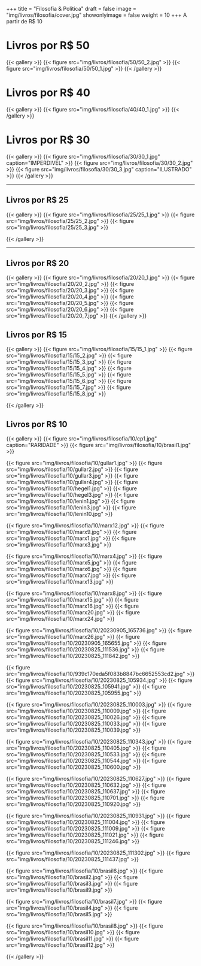 +++
title = "Filosofia & Politica"
draft = false
image = "img/livros/filosofia/cover.jpg"
showonlyimage = false
weight = 10
+++
A partir de <span class="price">R$ 10</span>
<!--more-->

# Livros por R$ 50

{{< gallery >}}
{{< figure src="img/livros/filosofia/50/50_2.jpg" >}}
{{< figure src="img/livros/filosofia/50/50_1.jpg" >}}
{{< /gallery >}}

# Livros por R$ 40

{{< gallery >}}
{{< figure src="img/livros/filosofia/40/40_1.jpg" >}}
{{< /gallery >}}

# Livros por R$ 30

{{< gallery >}}
{{< figure src="img/livros/filosofia/30/30_1.jpg" caption="IMPERDIVEL" >}}
{{< figure src="img/livros/filosofia/30/30_2.jpg" >}}
{{< figure src="img/livros/filosofia/30/30_3.jpg" caption="ILUSTRADO" >}}
{{< /gallery >}}

---

## Livros por R$ 25

{{< gallery >}}
{{< figure src="img/livros/filosofia/25/25_1.jpg" >}}
{{< figure src="img/livros/filosofia/25/25_2.jpg" >}}
{{< figure src="img/livros/filosofia/25/25_3.jpg" >}}

{{< /gallery >}}

---

## Livros por R$ 20

{{< gallery >}}
{{< figure src="img/livros/filosofia/20/20_1.jpg" >}}
{{< figure src="img/livros/filosofia/20/20_2.jpg" >}}
{{< figure src="img/livros/filosofia/20/20_3.jpg" >}}
{{< figure src="img/livros/filosofia/20/20_4.jpg" >}}
{{< figure src="img/livros/filosofia/20/20_5.jpg" >}}
{{< figure src="img/livros/filosofia/20/20_6.jpg" >}}
{{< figure src="img/livros/filosofia/20/20_7.jpg" >}}
{{< /gallery >}}


## Livros por R$ 15

{{< gallery >}}
{{< figure src="img/livros/filosofia/15/15_1.jpg" >}}
{{< figure src="img/livros/filosofia/15/15_2.jpg" >}}
{{< figure src="img/livros/filosofia/15/15_3.jpg" >}}
{{< figure src="img/livros/filosofia/15/15_4.jpg" >}}
{{< figure src="img/livros/filosofia/15/15_5.jpg" >}}
{{< figure src="img/livros/filosofia/15/15_6.jpg" >}}
{{< figure src="img/livros/filosofia/15/15_7.jpg" >}}
{{< figure src="img/livros/filosofia/15/15_8.jpg" >}}

{{< /gallery >}}

## Livros por R$ 10

{{< gallery >}}
{{< figure src="img/livros/filosofia/10/cp1.jpg" caption="RARIDADE" >}}
{{< figure src="img/livros/filosofia/10/brasil1.jpg" >}}

{{< figure src="img/livros/filosofia/10/gullar1.jpg" >}}
{{< figure src="img/livros/filosofia/10/gullar2.jpg" >}}
{{< figure src="img/livros/filosofia/10/gullar3.jpg" >}}
{{< figure src="img/livros/filosofia/10/gullar4.jpg" >}}
{{< figure src="img/livros/filosofia/10/hegel1.jpg" >}}
{{< figure src="img/livros/filosofia/10/hegel3.jpg" >}}
{{< figure src="img/livros/filosofia/10/lenin1.jpg" >}}
{{< figure src="img/livros/filosofia/10/lenin3.jpg" >}}
{{< figure src="img/livros/filosofia/10/lenin10.jpg" >}}

{{< figure src="img/livros/filosofia/10/marx12.jpg" >}}
{{< figure src="img/livros/filosofia/10/marx9.jpg" >}}
{{< figure src="img/livros/filosofia/10/marx1.jpg" >}}
{{< figure src="img/livros/filosofia/10/marx3.jpg" >}}

{{< figure src="img/livros/filosofia/10/marx4.jpg" >}}
{{< figure src="img/livros/filosofia/10/marx5.jpg" >}}
{{< figure src="img/livros/filosofia/10/marx6.jpg" >}}
{{< figure src="img/livros/filosofia/10/marx7.jpg" >}}
{{< figure src="img/livros/filosofia/10/marx13.jpg" >}}

{{< figure src="img/livros/filosofia/10/marx8.jpg" >}}
{{< figure src="img/livros/filosofia/10/marx15.jpg" >}}
{{< figure src="img/livros/filosofia/10/marx16.jpg" >}}
{{< figure src="img/livros/filosofia/10/marx20.jpg" >}}
{{< figure src="img/livros/filosofia/10/marx24.jpg" >}}

{{< figure src="img/livros/filosofia/10/20230905_165736.jpg" >}}
{{< figure src="img/livros/filosofia/10/marx26.jpg" >}}
{{< figure src="img/livros/filosofia/10/20230905_165655.jpg" >}}
{{< figure src="img/livros/filosofia/10/20230825_111536.jpg" >}}
{{< figure src="img/livros/filosofia/10/20230825_111842.jpg" >}}

{{< figure src="img/livros/filosofia/10/939c170eda5f083b8847bc6652553cd2.jpg" >}}
{{< figure src="img/livros/filosofia/10/20230825_105934.jpg" >}}
{{< figure src="img/livros/filosofia/10/20230825_105941.jpg" >}}
{{< figure src="img/livros/filosofia/10/20230825_105955.jpg" >}}

{{< figure src="img/livros/filosofia/10/20230825_110003.jpg" >}}
{{< figure src="img/livros/filosofia/10/20230825_110009.jpg" >}}
{{< figure src="img/livros/filosofia/10/20230825_110026.jpg" >}}
{{< figure src="img/livros/filosofia/10/20230825_110033.jpg" >}}
{{< figure src="img/livros/filosofia/10/20230825_110039.jpg" >}}

{{< figure src="img/livros/filosofia/10/20230825_110343.jpg" >}}
{{< figure src="img/livros/filosofia/10/20230825_110405.jpg" >}}
{{< figure src="img/livros/filosofia/10/20230825_110533.jpg" >}}
{{< figure src="img/livros/filosofia/10/20230825_110544.jpg" >}}
{{< figure src="img/livros/filosofia/10/20230825_110600.jpg" >}}

{{< figure src="img/livros/filosofia/10/20230825_110627.jpg" >}}
{{< figure src="img/livros/filosofia/10/20230825_110632.jpg" >}}
{{< figure src="img/livros/filosofia/10/20230825_110637.jpg" >}}
{{< figure src="img/livros/filosofia/10/20230825_110701.jpg" >}}
{{< figure src="img/livros/filosofia/10/20230825_110920.jpg" >}}

{{< figure src="img/livros/filosofia/10/20230825_110931.jpg" >}}
{{< figure src="img/livros/filosofia/10/20230825_111004.jpg" >}}
{{< figure src="img/livros/filosofia/10/20230825_111009.jpg" >}}
{{< figure src="img/livros/filosofia/10/20230825_111021.jpg" >}}
{{< figure src="img/livros/filosofia/10/20230825_111246.jpg" >}}

{{< figure src="img/livros/filosofia/10/20230825_111302.jpg" >}}
{{< figure src="img/livros/filosofia/10/20230825_111437.jpg" >}}










{{< figure src="img/livros/filosofia/10/brasil6.jpg" >}}
{{< figure src="img/livros/filosofia/10/brasil2.jpg" >}}
{{< figure src="img/livros/filosofia/10/brasil3.jpg" >}}
{{< figure src="img/livros/filosofia/10/brasil9.jpg" >}}

{{< figure src="img/livros/filosofia/10/brasil7.jpg" >}}
{{< figure src="img/livros/filosofia/10/brasil4.jpg" >}}
{{< figure src="img/livros/filosofia/10/brasil5.jpg" >}}

{{< figure src="img/livros/filosofia/10/brasil8.jpg" >}}
{{< figure src="img/livros/filosofia/10/brasil10.jpg" >}}
{{< figure src="img/livros/filosofia/10/brasil11.jpg" >}}
{{< figure src="img/livros/filosofia/10/brasil12.jpg" >}}

{{< /gallery >}}



